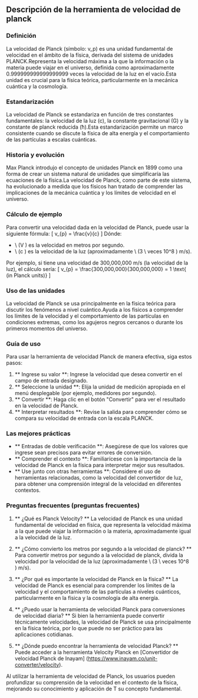 ## Descripción de la herramienta de velocidad de planck

### Definición
La velocidad de Planck (símbolo: v_p) es una unidad fundamental de velocidad en el ámbito de la física, derivada del sistema de unidades PLANCK.Representa la velocidad máxima a la que la información o la materia puede viajar en el universo, definida como aproximadamente 0.999999999999999999 veces la velocidad de la luz en el vacío.Esta unidad es crucial para la física teórica, particularmente en la mecánica cuántica y la cosmología.

### Estandarización
La velocidad de Planck se estandariza en función de tres constantes fundamentales: la velocidad de la luz (c), la constante gravitacional (G) y la constante de planck reducida (ħ).Esta estandarización permite un marco consistente cuando se discute la física de alta energía y el comportamiento de las partículas a escalas cuánticas.

### Historia y evolución
Max Planck introdujo el concepto de unidades Planck en 1899 como una forma de crear un sistema natural de unidades que simplificaría las ecuaciones de la física.La velocidad de Planck, como parte de este sistema, ha evolucionado a medida que los físicos han tratado de comprender las implicaciones de la mecánica cuántica y los límites de velocidad en el universo.

### Cálculo de ejemplo
Para convertir una velocidad dada en la velocidad de Planck, puede usar la siguiente fórmula:
\[ v_{p} = \frac{v}{c} \]
Dónde:
- \ (V \) es la velocidad en metros por segundo.
- \ (c \) es la velocidad de la luz (aproximadamente \ (3 \ veces 10^8 \) m/s).

Por ejemplo, si tiene una velocidad de 300,000,000 m/s (la velocidad de la luz), el cálculo sería:
\[ v_{p} = \frac{300,000,000}{300,000,000} = 1 \text{ (in Planck units)} \]

### Uso de las unidades
La velocidad de Planck se usa principalmente en la física teórica para discutir los fenómenos a nivel cuántico.Ayuda a los físicos a comprender los límites de la velocidad y el comportamiento de las partículas en condiciones extremas, como los agujeros negros cercanos o durante los primeros momentos del universo.

### Guía de uso
Para usar la herramienta de velocidad Planck de manera efectiva, siga estos pasos:
1. ** Ingrese su valor **: Ingrese la velocidad que desea convertir en el campo de entrada designado.
2. ** Seleccione la unidad **: Elija la unidad de medición apropiada en el menú desplegable (por ejemplo, medidores por segundo).
3. ** Convertir **: Haga clic en el botón "Convertir" para ver el resultado en la velocidad de Planck.
4. ** Interpretar resultados **: Revise la salida para comprender cómo se compara su velocidad de entrada con la escala PLANCK.

### Las mejores prácticas
- ** Entradas de doble verificación **: Asegúrese de que los valores que ingrese sean precisos para evitar errores de conversión.
- ** Comprender el contexto **: Familiarícese con la importancia de la velocidad de Planck en la física para interpretar mejor sus resultados.
- ** Use junto con otras herramientas **: Considere el uso de herramientas relacionadas, como la velocidad del convertidor de luz, para obtener una comprensión integral de la velocidad en diferentes contextos.

### Preguntas frecuentes (preguntas frecuentes)

1. ** ¿Qué es Planck Velocity? **
La velocidad de Planck es una unidad fundamental de velocidad en física, que representa la velocidad máxima a la que puede viajar la información o la materia, aproximadamente igual a la velocidad de la luz.

2. ** ¿Cómo convierto los metros por segundo a la velocidad de planck? **
Para convertir metros por segundo a la velocidad de planck, divida la velocidad por la velocidad de la luz (aproximadamente \ (3 \ veces 10^8 \) m/s).

3. ** ¿Por qué es importante la velocidad de Planck en la física? **
La velocidad de Planck es esencial para comprender los límites de la velocidad y el comportamiento de las partículas a niveles cuánticos, particularmente en la física y la cosmología de alta energía.

4. ** ¿Puedo usar la herramienta de velocidad Planck para conversiones de velocidad diaria? **
Si bien la herramienta puede convertir técnicamente velocidades, la velocidad de Planck se usa principalmente en la física teórica, por lo que puede no ser práctico para las aplicaciones cotidianas.

5. ** ¿Dónde puedo encontrar la herramienta de velocidad Planck? **
Puede acceder a la herramienta Velocity Planck en [Convertidor de velocidad Planck de Inayam] (https://www.inayam.co/unit-converter/velocity).

Al utilizar la herramienta de velocidad de Planck, los usuarios pueden profundizar su comprensión de la velocidad en el contexto de la física, mejorando su conocimiento y aplicación de T su concepto fundamental.